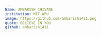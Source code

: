 ```yaml
---
Name: AMBARISH CHIVANE
institution: MIT-WPU
image: https://github.com/ambarish1411.png
quote: BELIEVE IN YOU
github: ambarish1411
---
```


